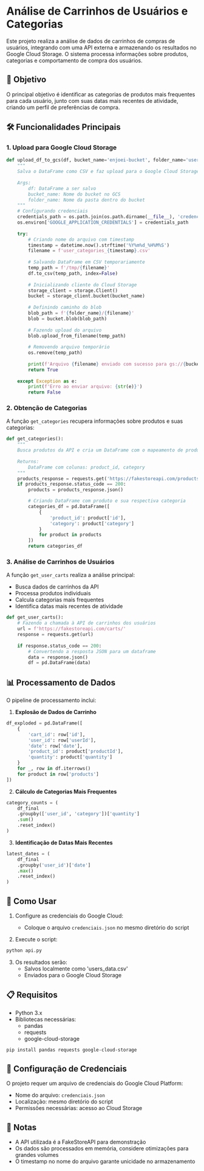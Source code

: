 # Análise de Carrinhos de Usuários e Categorias

Este projeto realiza a análise de dados de carrinhos de compras de usuários, integrando com uma API externa e armazenando os resultados no Google Cloud Storage. O sistema processa informações sobre produtos, categorias e comportamento de compra dos usuários.

## 🎯 Objetivo

O principal objetivo é identificar as categorias de produtos mais frequentes para cada usuário, junto com suas datas mais recentes de atividade, criando um perfil de preferências de compra.

## 🛠️ Funcionalidades Principais

### 1. Upload para Google Cloud Storage
```python A função upload_df_to_gcs gerencia o upload de DataFrames para o Google Cloud Storage:
def upload_df_to_gcs(df, bucket_name='enjoei-bucket', folder_name='user_carts'):
    """
    Salva o DataFrame como CSV e faz upload para o Google Cloud Storage.
    
    Args:
        df: DataFrame a ser salvo
        bucket_name: Nome do bucket no GCS
        folder_name: Nome da pasta dentro do bucket
    """
    # Configurando credenciais
    credentials_path = os.path.join(os.path.dirname(__file__), 'credenciais.json')
    os.environ['GOOGLE_APPLICATION_CREDENTIALS'] = credentials_path
    
    try:
        # Criando nome do arquivo com timestamp
        timestamp = datetime.now().strftime('%Y%m%d_%H%M%S')
        filename = f'user_categories_{timestamp}.csv'
        
        # Salvando DataFrame em CSV temporariamente
        temp_path = f'/tmp/{filename}'
        df.to_csv(temp_path, index=False)
        
        # Inicializando cliente do Cloud Storage
        storage_client = storage.Client()
        bucket = storage_client.bucket(bucket_name)
        
        # Definindo caminho do blob
        blob_path = f'{folder_name}/{filename}'
        blob = bucket.blob(blob_path)
        
        # Fazendo upload do arquivo
        blob.upload_from_filename(temp_path)
        
        # Removendo arquivo temporário
        os.remove(temp_path)
        
        print(f'Arquivo {filename} enviado com sucesso para gs://{bucket_name}/{blob_path}')
        return True
        
    except Exception as e:
        print(f'Erro ao enviar arquivo: {str(e)}')
        return False
```


### 2. Obtenção de Categorias
A função `get_categories` recupera informações sobre produtos e suas categorias:
```python
def get_categories():
    """
    Busca produtos da API e cria um DataFrame com o mapeamento de produtos e categorias.
    
    Returns:
        DataFrame com colunas: product_id, category
    """
    products_response = requests.get('https://fakestoreapi.com/products')
    if products_response.status_code == 200:
        products = products_response.json()

        # Criando DataFrame com produto e sua respectiva categoria
        categories_df = pd.DataFrame([
            {
                'product_id': product['id'],
                'category': product['category']
            }
            for product in products
        ])
        return categories_df
```


### 3. Análise de Carrinhos de Usuários
A função `get_user_carts` realiza a análise principal:
- Busca dados de carrinhos da API
- Processa produtos individuais
- Calcula categorias mais frequentes
- Identifica datas mais recentes de atividade

```python
def get_user_carts():
    # Fazendo a chamada à API de carrinhos dos usuários
    url = f'https://fakestoreapi.com/carts/'
    response = requests.get(url)
    
    if response.status_code == 200:
        # Convertendo a resposta JSON para um dataframe
        data = response.json()
        df = pd.DataFrame(data)
```


## 📊 Processamento de Dados

O pipeline de processamento inclui:

1. **Explosão de Dados de Carrinho**

```python
df_exploded = pd.DataFrame([
    {
        'cart_id': row['id'],
        'user_id': row['userId'],
        'date': row['date'],
        'product_id': product['productId'],
        'quantity': product['quantity']
    }
    for _, row in df.iterrows()
    for product in row['products']
])
```


2. **Cálculo de Categorias Mais Frequentes**

```python
category_counts = (
    df_final
    .groupby(['user_id', 'category'])['quantity']
    .sum()
    .reset_index()
)
```


3. **Identificação de Datas Mais Recentes**
```python
latest_dates = (
    df_final
    .groupby('user_id')['date']
    .max()
    .reset_index()
)
```

## 🚀 Como Usar

1. Configure as credenciais do Google Cloud:
   - Coloque o arquivo `credenciais.json` no mesmo diretório do script

2. Execute o script:
```bash
python api.py
```


3. Os resultados serão:
   - Salvos localmente como 'users_data.csv'
   - Enviados para o Google Cloud Storage

## 📋 Requisitos

- Python 3.x
- Bibliotecas necessárias:
    - pandas
    - requests
    - google-cloud-storage
```bash
pip install pandas requests google-cloud-storage
```

## 🔐 Configuração de Credenciais

O projeto requer um arquivo de credenciais do Google Cloud Platform:
- Nome do arquivo: `credenciais.json`
- Localização: mesmo diretório do script
- Permissões necessárias: acesso ao Cloud Storage

## 📝 Notas

- A API utilizada é a FakeStoreAPI para demonstração
- Os dados são processados em memória, considere otimizações para grandes volumes
- O timestamp no nome do arquivo garante unicidade no armazenamento
